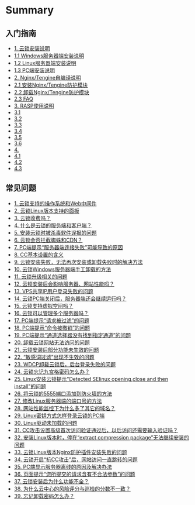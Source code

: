 # Summary

## 入门指南
 
 * [1. 云锁安装说明](guide/inst_README.md)
  * [1.1 Windows服务器端安装说明](guide/Win_inst.md)
  * [1.2 Linux服务器端安装说明](guide/Lin_inst.md)
  * [1.3 PC端安装说明](guide/PC_inst.md)
 * [2. Nginx/Tengine自编译说明](guide/Nginx_README.md)
  * [2.1 安装Nginx/Tengine防护模块](guide/Nginx_inst.md)
  * [2.2 卸载Nginx/Tengine防护模块](guide/Nginx_uninst.md)
  * [2.3 FAQ](guide/Nginx_FAQ.md)
 * [3. RASP使用说明](guide/Jsp_README.md)
  * [3.1 ](guide/Jsp_Tomcat.md)
  * [3.2 ](guide/Jsp_Weblogic.md)
  * [3.3 ](guide/Jsp_Jboss.md)
  * [3.4 ]()
  * [3.5 ]()
  * [3.6 ]()
 * [4. ]()
  * [4.1 ]()
  * [4.2 ]()
  * [4.3 ]()

## 常见问题

 * [1. 云锁支持的操作系统和Web中间件](faq/q01.md)
 * [2. 云锁Linux版本支持的面板](faq/q02.md)
 * [3. 云锁收费吗？](faq/q03.md)
 * [4. 什么是云锁的服务端和客户端？](faq/q04.md)
 * [5. 安装云锁时被杀毒软件误报的问题](faq/q05.md)
 * [6. 云锁会否拦截蜘蛛和CDN？](faq/q06.md)
 * [7. PC端提示“服务器端连接失败”可能导致的原因](faq/q07.md)
 * [8. CC基本设置的含义](faq/q08.md)
 * [9. 云锁安装失败，无法再次安装或卸载失败时的解决方法](faq/q09.md)
 * [10. 云锁Windows服务器端手工卸载的方法](faq/q10.md)
 * [11. 云锁升级相关的问题](faq/q11.md)
 * [12. 云锁安装后会影响服务器、网站性能吗？](faq/q12.md)
 * [13. VPS共享IP用户登录失败的问题](faq/q13.md)
 * [14. 云锁PC端关闭后，服务器端还会继续运行吗？](faq/q14.md)
 * [15. 云锁支持虚拟空间吗？](faq/q15.md)
 * [16. 云锁可以管理多个服务器吗？](faq/q16.md)
 * [17. PC端提示“请求被过滤”的问题](faq/q17.md)
 * [18. PC端提示“命令被撤销”的问题](faq/q18.md)
 * [19. PC端提示“通道选择器没有找到指定通道”的问题](faq/q19.md)
 * [20. 卸载云锁网站无法访问的问题](faq/q20.md)
 * [21. 云锁安装后部分功能未生效的问题](faq/q21.md)
 * [22. “敏感词过滤”出现不生效的问题](faq/q22.md)
 * [23. WDCP卸载云锁后，后台登录失败的问题](faq/q23.md)
 * [24. 云锁忘记九宫格密码怎么办？](faq/q24.md)
 * [25. Linux安装云锁提示"Detected SElinux opening,close and then  install"的问题](faq/q25.md)
 * [26. 将云锁的5555端口添加到防火墙的方法](faq/q26.md)
 * [27. 修改Linux服务器端的端口号的方法](faq/q27.md)
 * [28. 网站性能监控下为什么多了其它的域名？](faq/q28.md)
 * [29. Linux密钥方式怎样登录云锁的PC端](faq/q29.md)
 * [30. Linux驱动未加载的问题](faq/q30.md)
 * [31. CC攻击设置高级首次访问验证通过后，以后访问还需要输入验证吗？](faq/q31.md)
 * [32.  安装Linux版本时，停在“extract compression package”无法继续安装的问题](faq/q32.md)
 * [33. 云锁Linux版本Nginx防护插件安装失败的问题](faq/q33.md)
 * [34. 云锁开启“抗CC攻击”后，网站访问一直跳转的问题](faq/q34.md)
 * [35. PC端显示服务器离线的原因及解决办法](faq/q35.md)
 * [36. 页面提示“您所提交的请求含有不合法参数”的问题](faq/q36.md)
 * [37. 云锁安装后为什么功能不全？](faq/q37.md)
 * [38. 为什么云中心的风险评分与巡检的分数不一致？](faq/q38.md)
 * [39. 忘记卸载密码怎么办？](faq/q39.md)

